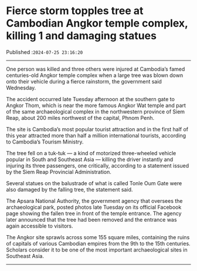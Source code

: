 # Fierce storm topples tree at Cambodian Angkor temple complex, killing 1 and damaging statues

Published :`2024-07-25 23:16:20`

---

One person was killed and three others were injured at Cambodia’s famed centuries-old Angkor temple complex when a large tree was blown down onto their vehicle during a fierce rainstorm, the government said Wednesday.

The accident occurred late Tuesday afternoon at the southern gate to Angkor Thom, which is near the more famous Angkor Wat temple and part of the same archaeological complex in the northwestern province of Siem Reap, about 200 miles northwest of the capital, Phnom Penh.

The site is Cambodia’s most popular tourist attraction and in the first half of this year attracted more than half a million international tourists, according to Cambodia’s Tourism Ministry.

The tree fell on a tuk-tuk — a kind of motorized three-wheeled vehicle popular in South and Southeast Asia — killing the driver instantly and injuring its three passengers, one critically, according to a statement issued by the Siem Reap Provincial Administration.

Several statues on the balustrade of what is called Tonle Oum Gate were also damaged by the falling tree, the statement said.

The Apsara National Authority, the government agency that oversees the archaeological park, posted photos late Tuesday on its official Facebook page showing the fallen tree in front of the temple entrance. The agency later announced that the tree had been removed and the entrance was again accessible to visitors.

The Angkor site sprawls across some 155 square miles, containing the ruins of capitals of various Cambodian empires from the 9th to the 15th centuries. Scholars consider it to be one of the most important archaeological sites in Southeast Asia.

---

